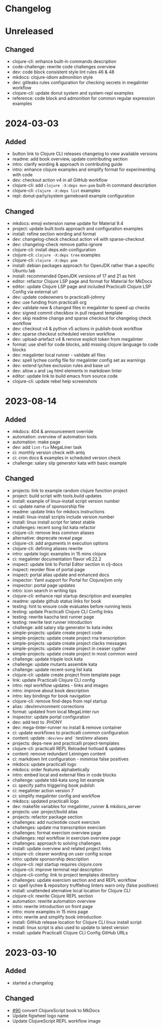 # Changelog

# Unreleased
## Changed
- clojure-cli: enhance built-in commands description
- code-challenge: rewrite code challenges overview
- dev: code block consistent style lint rules 46 & 48
- mkdocs: clojure-idiom admonition style
- dev: gitleaks rules configuration for checking secrets in megalinter workflow
- clojure-cli: update donut system and system-repl examples
- reference: code block and admonition for common regular expression examples

# 2024-03-03

## Added
- button link to Clojure CLI releases changelog to view available versions
- readme: add book overview, update contributing section
- intro: clarify wording & approach in contributing guide
- intro: enhance clojure examples and simplify format for experimenting with code
- dev: checkout action v4 in all GitHub workflow
- clojure-cli: add `clojure -X:deps mvn-pom` built-in command description
- clojure-cli: `clojure -X:deps list` examples
- repl: donut-party/system gameboard example configuration

## Changed
- mkdocs: emoji extension name update for Material 9.4
- project: update built.tools approach and configuration examples
- install: refine section wording and format
- dev: changelog-check checkout action v4 with sparse-checkout
- dev: changelog-check remove paths-ignore
- clojure-cli: install deps.edn configuration
- clojure-cli: `clojure -X:deps tree` examples
- clojure-cli: `clojure -X:deps pom`
- install: debian packages approach for OpenJDK rather than a specific Ubuntu tab
- install: recommended OpenJDK versions of 17 and 21 as hint
- editor: refactor Clojure LSP page and format for Material for MkDocs
- editor: update Clojure LSP page and included Practicalli Clojure LSP Config via external url
- dev: update codeowners to practicalli-johnny
- dev: use funding from practicalli org
- dev: validate new & changed files in megalinter to speed up checks
- dev: signed commit checkbox in pull request template
- dev: skip readme change and sparse checkout for changelog check workflow
- dev: checkout v4 & python v5 actions in publish-book workflow
- dev: sparse checkout scheduled version workflow
- dev: upload-artefact v4 & remove explicit token from megalinter
- format: use shell for code blocks, add missing clojure language to code blocks
- dev: megalinter local runner - validate all files
- dev: spell lychee config file for megalinter config set as warnings
- dev: extend lychee exclusion rules and base url
- dev: allow `a` and `img` html elements in markdown linter
- editor: update link to build emacs from source code
- clojure-cli: update rebel help screenshots


# 2023-08-14

## Added

- mkdocs: 404 & announcement override
- automation: overview of automation tools
- automation: make page
- dev: add `lint-fix` MegaLiner task
- ci: monthly version check with antq
- ci: cron docs & examples in scheduled version check
- challenge: salary slip generator kata with basic example

## Changed

- projects: link to example random clojure function project
- project: build script with tools.build updates
- install: example of linux-install script version number
- ci: update name of sponsorship file
- readme: update links for mkdocs instructions
- install: linux-install scripts include version number
- install: linux install script for latest stable
- challenges: recent song list kata refactor
- clojure-cli: remove less common aliases
- alternative: deprecate reveal page
- clojure-cli: add arguments in execution options
- clojure-cli: defining aliases rewrite
- intro: update logic examples in 15 mins clojure
- ci: megalinter documentation flavor v6.22.2
- inspect: update link to Portal Editor section in clj-docs
- inspect: reorder flow of portal page
- inspect: portal alias update and enhanced docs
- inspector: Yaml support for Portal for Clojure/jvm only
- inspector: portal page updates
- intro: icon search in writing tips
- clojure-cli: enhance repl startup description and examples
- readme: update github status links for book
- testing: hint to ensure code evaluates before running tests
- testing: update Practicalli Clojure CLI Config links
- testing: rewrite kaocha test runner page
- testing: rewrite test runner introduction
- challenge: add salary slip generator to kata index
- simple-projects: update create project code
- simple-projects: update create project rna transcription
- simple-projects: update create project clacks messages
- simple-projects: update create project in ceaser cypher
- simple-projects: update create project in most common word
- challenge: update tripple lock kata
- challenge: update mutants assemble kata
- challenge: update recent-song list kata
- clojure-cli: update create project from template page
- link: update Practicalli Clojure CLI config
- intro: repl workflow updates - links and images
- intro: improve about book description
- intro: key bindings for book navigation
- clojure-cli: remove find-deps from repl startup
- alias: :dev/environment corrections
- format: updated from local MegaLinter run
- inspector: update portal configuration
- dev: add test to .PHONY
- dev: mega-linter-runner no install & remove container
- ci: update workflows to practicalli common configuration
- content: update `:dev/env` and `:test/env aliases
- projects: deps-new and practicalli project-templates
- clojure-cli: practicalli REPL Reloaded hotload & updates
- content: remove redundant Leiningen content
- ci: markdown lint configuration - minimise false positives
- mkdocs: update practicalli logo
- mkdocs: order features alphabetically
- intro: embed local and external files in code blocks
- challenge: update tdd-kata song list example
- ci: specify paths triggering book publish
- ci: megalinter action version 7
- ci: simplify megalinter config and workflow
- mkdocs: updated practicalli logo
- dev: makefile variables for megalinter_runner & mkdocs_server
- projects: use :project/build alias
- projects: refactor package section
- challenges: add nucleotide count exercism
- challenges: update rna transcription exercism
- challenges: format exercism overview page
- challenges: repl workflow in exercism overview page
- challenges: approach to solving challenges
- install: update overview and related project links
- clojure-cli: clearer wording on user config scope
- intro: update sponsorship description
- clojure-cli: repl startup requires clojure.core
- clojure-cli: improve terminal repl description
- clojure-cli-config: link to project templates directory
- challenges: update exercism section and and REPL workflow
- ci: spell lychee & repository trufflehog linters warn only (false positives)
- install: unattended aternative local location for Clojure CLI
- clojure-cli: rewrite Clojure REPL section
- automation: rewrite automation overview
- intro: rewrite introduction on front page
- intro: more examples in 15 mins page
- intro: rewrite and simplify book introduction
- install: GitHub release location for Clojure CLI linux install script
- install: linux script is also used to update to latest version
- install: update Practicalli Clojure CLI Config GitHub URLs


# 2023-03-10

## Added
- started a changelog
## Changed
- [#90](https://github.com/practicalli/clojurescript/issues/90) convert ClojureScript book to MkDocs
- Update figwheel logo name
- Update ClojureScript REPL workflow image
